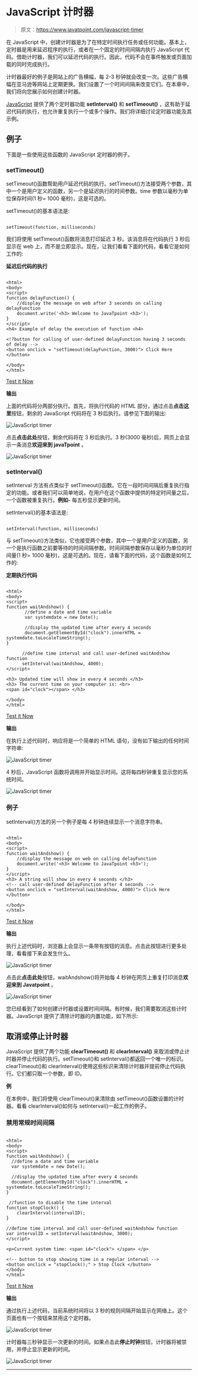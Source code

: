 # JavaScript 计时器

> 原文：<https://www.javatpoint.com/javascript-timer>

在 JavaScript 中，创建计时器是为了在特定时间执行任务或任何功能。基本上，定时器是用来延迟程序的执行，或者在一个固定的时间间隔内执行 JavaScript 代码。借助计时器，我们可以延迟代码的执行。因此，代码不会在事件触发或页面加载的同时完成执行。

计时器最好的例子是网站上的广告横幅，每 2-3 秒钟就会改变一次。这些广告横幅在亚马逊等网站上定期更换。我们设置了一个时间间隔来改变它们。在本章中，我们将向您展示如何创建计时器。

[JavaScript](https://www.javatpoint.com/javascript-tutorial) 提供了两个定时器功能 **setInterval()** 和 **setTimeout()** ，这有助于延迟代码的执行，也允许重复执行一个或多个操作。我们将详细讨论定时器功能及其示例。

## 例子

下面是一些使用这些函数的 JavaScript 定时器的例子。

### setTimeout()

setTimeout()函数帮助用户延迟代码的执行。setTimeout()方法接受两个参数，其中一个是用户定义的函数，另一个是延迟执行的时间参数。time 参数以毫秒为单位保存时间(1 秒= 1000 毫秒)，这是可选的。

setTimeout()的基本语法是:

```

setTimeout(function, milliseconds)

```

我们将使用 setTimeout()函数将消息打印延迟 3 秒。该消息将在代码执行 3 秒后显示在 web 上，而不是立即显示。现在，让我们看看下面的代码，看看它是如何工作的:

**延迟后代码的执行**

```

<html>
<body>
<script>
function delayFunction() {
    //display the message on web after 3 seconds on calling delayFunction
    document.write('<h3> Welcome to JavaTpoint <h3>'); 
}
</script>
<h4> Example of delay the execution of function <h4> 

<!?button for calling of user-defined delayFunction having 3 seconds of delay -->
<button onclick = "setTimeout(delayFunction, 3000)"> Click Here </button>

</body>
</html>

```

[Test it Now](https://www.javatpoint.com/oprweb/test.jsp?filename=javascript-timer1)

**输出**

上面的代码将分两部分执行。首先，将执行代码的 HTML 部分，通过点击**点击这里**按钮，剩余的 JavaScript 代码将在 3 秒后执行。请参见下面的输出:

![JavaScript timer](img/fae65410a7d2495a165a306e83cd88cb.png)

点击**点击此处**按钮，剩余代码将在 3 秒后执行。3 秒(3000 毫秒)后，网页上会显示一条消息**欢迎来到 javaTpoint** 。

![JavaScript timer](img/28b2c400c08a551cd3ee3c190ebc429a.png)

### setInterval()

setInterval 方法有点类似于 setTimeout()函数。它在一段时间间隔后重复执行指定的功能。或者我们可以简单地说，在用户在这个函数中提供的特定时间量之后，一个函数被重复执行。**例如-** 每五秒显示更新时间。

setInterval()的基本语法是:

```

setInterval(function, milliseconds)

```

与 setTimeout()方法类似，它也接受两个参数，其中一个是用户定义的函数，另一个是执行函数之前要等待的时间间隔参数。时间间隔参数保存以毫秒为单位的时间量(1 秒= 1000 毫秒)，这是可选的。现在，请看下面的代码，这个函数是如何工作的:

**定期执行代码**

```

<html>
<body>
<script>
function waitAndshow() {
       //define a date and time variable
       var systemdate = new Date();

       //display the updated time after every 4 seconds
       document.getElementById("clock").innerHTML = systemdate.toLocaleTimeString();
}

      //define time interval and call user-defined waitAndshow function
      setInterval(waitAndshow, 4000);
</script>

<h3> Updated time will show in every 4 seconds </h3>
<h3> The current time on your computer is: <br>
<span id="clock"></span> </h3>

</body>
</html>

```

[Test it Now](https://www.javatpoint.com/oprweb/test.jsp?filename=javascript-timer2)

**输出**

在执行上述代码时，响应将是一个简单的 HTML 语句，没有如下输出的任何时间字符串:

![JavaScript timer](img/8624433619163c23ea212c93479de421.png)

4 秒后，JavaScript 函数将调用并开始显示时间。这将每四秒钟重复显示您的系统时间。

![JavaScript timer](img/7dc73c2f2d6fa6e4b404b94491f45b27.png)

### 例子

setInterval()方法的另一个例子是每 4 秒钟连续显示一个消息字符串。

```

<html>
<body>
<script>
function waitAndshow() {
    //display the message on web on calling delayFunction
    document.write('<h3> Welcome to JavaTpoint <h3>'); 
}
</script>
<h3> A string will show in every 4 seconds </h3>
<!-- call user-defined delayFunction after 4 seconds -->
<button onclick = "setInterval(waitAndshow, 4000)"> Click Here </button>

</body>
</html>

```

[Test it Now](https://www.javatpoint.com/oprweb/test.jsp?filename=javascript-timer3)

**输出**

执行上述代码时，浏览器上会显示一条带有按钮的消息。点击此按钮进行更多处理，看看接下来会发生什么。

![JavaScript timer](img/f58b981e42985953aa5b702b188ec6e5.png)

点击此**点击此处**按钮，waitAndshow()将开始每 4 秒钟在网页上重复打印消息**欢迎来到 Javatpoint** 。

![JavaScript timer](img/c1dff74194bb9f78b386f35e6278813e.png)

您已经看到了如何创建计时器或设置时间间隔。有时候，我们需要取消这些计时器。JavaScript 提供了清除计时器的内置功能，如下所示:

## 取消或停止计时器

JavaScript 提供了两个功能 **clearTimeout()** 和 **clearInterval()** 来取消或停止计时器并停止代码的执行。setTimeout()和 setInterval()都返回一个唯一的标识。clearTimeout()和 clearInterval()使用这些标识来清除计时器并提前停止代码执行。它们都只取一个参数，即 ID。

**例**

在本例中，我们将使用 clearTimeout()来清除由 setTimeout()函数设置的计时器。看看 clearInterval()如何与 setInterval()一起工作的例子。

### 禁用常规时间间隔

```

<html>
<body>
<script>
function waitAndshow() {
  //define a date and time variable
  var systemdate = new Date();

  //display the updated time after every 4 seconds
  document.getElementById("clock").innerHTML = systemdate.toLocaleTimeString();
}

 //function to disable the time interval
function stopClock() {
    clearInterval(intervalID);
}

//define time interval and call user-defined waitAndshow function
var intervalID = setInterval(waitAndshow, 3000);
</script>

<p>Current system time: <span id="clock"> </span> </p>

<!-- button to stop showing time in a regular interval -->
<button onclick = "stopClock();" > Stop Clock </button>
</body>
</html>

```

[Test it Now](https://www.javatpoint.com/oprweb/test.jsp?filename=javascript-timer4)

**输出**

通过执行上述代码，当前系统时间将以 3 秒的规则间隔开始显示在网络上。这个页面也有一个按钮来禁用这个定时器。

![JavaScript timer](img/394def23d333d7ef0492225c5cdb9a7b.png)

计时器每三秒钟显示一次更新的时间。如果点击此**停止时钟**按钮，计时器将被禁用，并停止显示更新的时间。

![JavaScript timer](img/9f57c071130ea208ecf7d351c4283907.png)

* * *